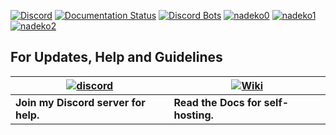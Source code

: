 [![Discord](https://discordapp.com/api/guilds/117523346618318850/widget.png)](https://discord.gg/nadekobot)
[![Documentation Status](https://readthedocs.org/projects/nadekobot/badge/?version=latest)](http://nadekobot.readthedocs.io/en/latest/?badge=latest)
[![Discord Bots](https://discordbots.org/api/widget/status/116275390695079945.svg)](https://top.gg/bot/116275390695079945)
[![nadeko0](https://cdn.discordapp.com/attachments/266240393639755778/281920716809699328/part1.png)](https://nadeko.bot/)
[![nadeko1](https://cdn.discordapp.com/attachments/266240393639755778/281920134967328768/part2.png)](https://invite.nadeko.bot/)
[![nadeko2](https://cdn.discordapp.com/attachments/266240393639755778/281920161311883264/part3.png)](https://nadeko.bot/commands)

## For Updates, Help and Guidelines

| [![discord](https://cdn.discordapp.com/attachments/266240393639755778/281920766490968064/discord.png)](https://discord.gg/nadekobot) | [![Wiki](https://cdn.discordapp.com/attachments/266240393639755778/281920793330581506/datcord.png)](http://nadekobot.readthedocs.io/en/latest/)
| --- | --- |
| **Join my Discord server for help.** | **Read the Docs for self-hosting.** |
